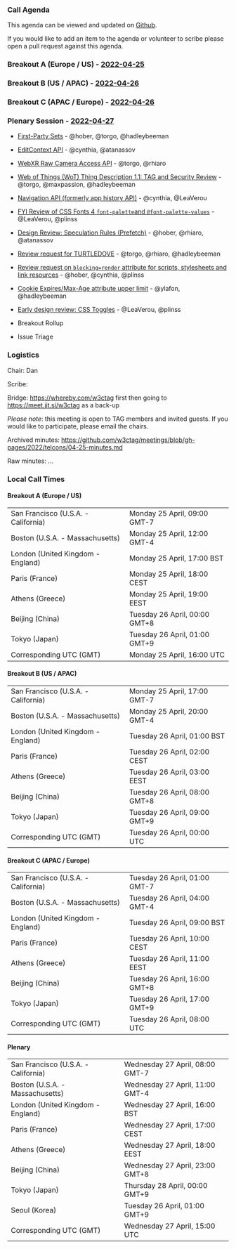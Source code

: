### Call Agenda

This agenda can be viewed and updated on [Github](https://github.com/w3ctag/meetings/blob/gh-pages/2022/telcons/04-25-agenda.md).

If you would like to add an item to the agenda or volunteer to scribe please open a pull request against this agenda.

### Breakout A (Europe / US) - [2022-04-25](https://www.timeanddate.com/worldclock/converter.html?iso=20220425T160000&p1=224&p2=43&p3=136&p4=195&p5=26&p6=33&p7=248&p8=235)

### Breakout B (US / APAC) - [2022-04-26](https://www.timeanddate.com/worldclock/converter.html?iso=20220426T000000&p1=224&p2=43&p3=136&p4=195&p5=26&p6=33&p7=248&p8=235)

### Breakout C (APAC / Europe) - [2022-04-26](https://www.timeanddate.com/worldclock/converter.html?iso=20220426T080000&p1=224&p2=43&p3=136&p4=195&p5=26&p6=33&p7=248&p8=235)

### Plenary Session - [2022-04-27](https://www.timeanddate.com/worldclock/converter.html?iso=20220427T150000&p1=224&p2=43&p3=136&p4=195&p5=26&p6=33&p7=248&p8=235)

* [First-Party Sets](https://github.com/w3ctag/design-reviews/issues/342) - @hober, @torgo, @hadleybeeman
* [EditContext API](https://github.com/w3ctag/design-reviews/issues/416) - @cynthia, @atanassov
* [WebXR Raw Camera Access API](https://github.com/w3ctag/design-reviews/issues/652) - @torgo, @rhiaro
* [Web of Things (WoT) Thing Description 1.1: TAG and Security Review](https://github.com/w3ctag/design-reviews/issues/715) - @torgo, @maxpassion, @hadleybeeman
* [Navigation API (formerly app history API)](https://github.com/w3ctag/design-reviews/issues/717) - @cynthia, @LeaVerou
* [FYI Review of CSS Fonts 4 `font-palette`and `@font-palette-values`](https://github.com/w3ctag/design-reviews/issues/719) - @LeaVerou, @plinss
* [Design Review: Speculation Rules (Prefetch)](https://github.com/w3ctag/design-reviews/issues/721) - @hober, @rhiaro, @atanassov
* [Review request for TURTLEDOVE](https://github.com/w3ctag/design-reviews/issues/723) - @torgo, @rhiaro, @hadleybeeman
* [Review request on `blocking=render` attribute for scripts, stylesheets and link resources](https://github.com/w3ctag/design-reviews/issues/727) - @hober, @cynthia, @plinss
* [Cookie Expires/Max-Age attribute upper limit](https://github.com/w3ctag/design-reviews/issues/729) - @ylafon, @hadleybeeman
* [Early design review: CSS Toggles](https://github.com/w3ctag/design-reviews/issues/730) - @LeaVerou, @plinss

* Breakout Rollup
* Issue Triage

### Logistics

Chair: Dan

Scribe:

Bridge: https://whereby.com/w3ctag first then going to https://meet.jit.si/w3ctag as a back-up

*Please note*: this meeting is open to TAG members and invited guests. If you would like to participate, please email the chairs.

Archived minutes: https://github.com/w3ctag/meetings/blob/gh-pages/2022/telcons/04-25-minutes.md

Raw minutes: ...


### Local Call Times

#### Breakout A (Europe / US)

<table>
<tr><td> San Francisco (U.S.A. - California) <td> Monday 25 April, 09:00 GMT-7</td></tr>
<tr><td> Boston (U.S.A. - Massachusetts) <td> Monday 25 April, 12:00 GMT-4</td></tr>
<tr><td> London (United Kingdom - England) <td> Monday 25 April, 17:00 BST</td></tr>
<tr><td> Paris (France) <td> Monday 25 April, 18:00 CEST</td></tr>
<tr><td> Athens (Greece) <td> Monday 25 April, 19:00 EEST</td></tr>
<tr><td> Beijing (China) <td> Tuesday 26 April, 00:00 GMT+8</td></tr>
<tr><td> Tokyo (Japan) <td> Tuesday 26 April, 01:00 GMT+9</td></tr>
<tr><td> Corresponding UTC (GMT) <td> Monday 25 April, 16:00 UTC</td></tr>
</table>

#### Breakout B (US / APAC)

<table>
<tr><td> San Francisco (U.S.A. - California) <td> Monday 25 April, 17:00 GMT-7</td></tr>
<tr><td> Boston (U.S.A. - Massachusetts) <td> Monday 25 April, 20:00 GMT-4</td></tr>
<tr><td> London (United Kingdom - England) <td> Tuesday 26 April, 01:00 BST</td></tr>
<tr><td> Paris (France) <td> Tuesday 26 April, 02:00 CEST</td></tr>
<tr><td> Athens (Greece) <td> Tuesday 26 April, 03:00 EEST</td></tr>
<tr><td> Beijing (China) <td> Tuesday 26 April, 08:00 GMT+8</td></tr>
<tr><td> Tokyo (Japan) <td> Tuesday 26 April, 09:00 GMT+9</td></tr>
<tr><td> Corresponding UTC (GMT) <td> Tuesday 26 April, 00:00 UTC</td></tr>
</table>

#### Breakout C (APAC / Europe)

<table>
<tr><td> San Francisco (U.S.A. - California) <td> Tuesday 26 April, 01:00 GMT-7</td></tr>
<tr><td> Boston (U.S.A. - Massachusetts) <td> Tuesday 26 April, 04:00 GMT-4</td></tr>
<tr><td> London (United Kingdom - England) <td> Tuesday 26 April, 09:00 BST</td></tr>
<tr><td> Paris (France) <td> Tuesday 26 April, 10:00 CEST</td></tr>
<tr><td> Athens (Greece) <td> Tuesday 26 April, 11:00 EEST</td></tr>
<tr><td> Beijing (China) <td> Tuesday 26 April, 16:00 GMT+8</td></tr>
<tr><td> Tokyo (Japan) <td> Tuesday 26 April, 17:00 GMT+9</td></tr>
<tr><td> Corresponding UTC (GMT) <td> Tuesday 26 April, 08:00 UTC</td></tr>
</table>

#### Plenary

<table>
<tr><td> San Francisco (U.S.A. - California) <td> Wednesday 27 April, 08:00 GMT-7</td></tr>
<tr><td> Boston (U.S.A. - Massachusetts) <td> Wednesday 27 April, 11:00 GMT-4</td></tr>
<tr><td> London (United Kingdom - England) <td> Wednesday 27 April, 16:00 BST</td></tr>
<tr><td> Paris (France) <td> Wednesday 27 April, 17:00 CEST</td></tr>
<tr><td> Athens (Greece) <td> Wednesday 27 April, 18:00 EEST</td></tr>
<tr><td> Beijing (China) <td> Wednesday 27 April, 23:00 GMT+8</td></tr>
<tr><td> Tokyo (Japan) <td> Thursday 28 April, 00:00 GMT+9</td></tr>
<tr><td> Seoul (Korea) <td> Tuesday 26 April, 01:00 GMT+9</td></tr>
<tr><td> Corresponding UTC (GMT) <td> Wednesday 27 April, 15:00 UTC</td></tr>
</table>
